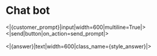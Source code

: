 # Chat bot

<|{customer_prompt}|input|width=600|multiline=True|> 
<br />
<|send|button|on_action=send_prompt|>
<br />
<br />
<|{answer}|text|width=600|class_name={style_answer}|>
